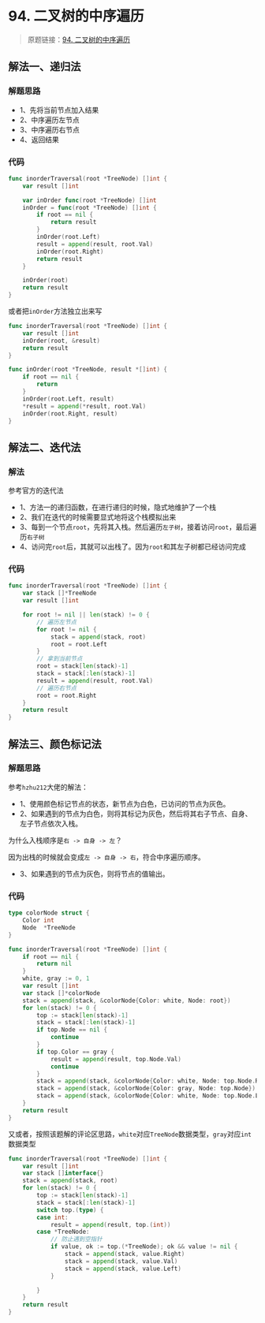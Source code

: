 # 94. 二叉树的中序遍历
> 原题链接：[94. 二叉树的中序遍历](https://leetcode-cn.com/problems/binary-tree-inorder-traversal/)
## 解法一、递归法
### 解题思路
* 1、先将当前节点加入结果
* 2、中序遍历左节点
* 3、中序遍历右节点
* 4、返回结果
### 代码
```go
func inorderTraversal(root *TreeNode) []int {
	var result []int

	var inOrder func(root *TreeNode) []int
	inOrder = func(root *TreeNode) []int {
		if root == nil {
			return result
		}
		inOrder(root.Left)
		result = append(result, root.Val)
		inOrder(root.Right)
		return result
	}

	inOrder(root)
	return result
}
```
或者把``inOrder``方法独立出来写
```go
func inorderTraversal(root *TreeNode) []int {
	var result []int
	inOrder(root, &result)
	return result
}

func inOrder(root *TreeNode, result *[]int) {
	if root == nil {
		return
	}
	inOrder(root.Left, result)
	*result = append(*result, root.Val)
	inOrder(root.Right, result)
}
```
## 解法二、迭代法
### 解法
参考官方的迭代法

* 1、方法一的递归函数，在进行递归的时候，隐式地维护了一个栈
* 2、我们在迭代的时候需要显式地将这个栈模拟出来
* 3、每到一个节点``root``，先将其入栈。然后遍历``左子树``，接着访问``root``，最后遍历``右子树``
* 4、访问完``root``后，其就可以出栈了。因为``root``和其左子树都已经访问完成


### 代码
```go
func inorderTraversal(root *TreeNode) []int {
	var stack []*TreeNode
	var result []int

	for root != nil || len(stack) != 0 {
		// 遍历左节点
		for root != nil {
			stack = append(stack, root)
			root = root.Left
		}
		// 拿到当前节点
		root = stack[len(stack)-1]
		stack = stack[:len(stack)-1]
		result = append(result, root.Val)
		// 遍历右节点
		root = root.Right
	}
	return result
}
```
## 解法三、颜色标记法
### 解题思路
参考``hzhu212``大佬的解法：
* 1、使用颜色标记节点的状态，新节点为白色，已访问的节点为灰色。
* 2、如果遇到的节点为白色，则将其标记为灰色，然后将其右子节点、自身、左子节点依次入栈。

为什么入栈顺序是``右 -> 自身 -> 左``？

因为出栈的时候就会变成``左 -> 自身 -> 右``，符合中序遍历顺序。

* 3、如果遇到的节点为灰色，则将节点的值输出。

### 代码
```go
type colorNode struct {
	Color int
	Node  *TreeNode
}

func inorderTraversal(root *TreeNode) []int {
	if root == nil {
		return nil
	}
	white, gray := 0, 1
	var result []int
	var stack []*colorNode
	stack = append(stack, &colorNode{Color: white, Node: root})
	for len(stack) != 0 {
		top := stack[len(stack)-1]
		stack = stack[:len(stack)-1]
		if top.Node == nil {
			continue
		}
		if top.Color == gray {
			result = append(result, top.Node.Val)
			continue
		}
		stack = append(stack, &colorNode{Color: white, Node: top.Node.Right})
		stack = append(stack, &colorNode{Color: gray, Node: top.Node})
		stack = append(stack, &colorNode{Color: white, Node: top.Node.Left})
	}
	return result
}
```
又或者，按照该题解的评论区思路，``white``对应``TreeNode``数据类型，``gray``对应``int``数据类型
```go
func inorderTraversal(root *TreeNode) []int {
	var result []int
	var stack []interface{}
	stack = append(stack, root)
	for len(stack) != 0 {
		top := stack[len(stack)-1]
		stack = stack[:len(stack)-1]
		switch top.(type) {
		case int:
			result = append(result, top.(int))
		case *TreeNode:
		    // 防止遇到空指针
			if value, ok := top.(*TreeNode); ok && value != nil {
				stack = append(stack, value.Right)
				stack = append(stack, value.Val)
				stack = append(stack, value.Left)
			}

		}
	}
	return result
}
```
